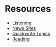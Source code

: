 # Resources
* [Listening](Resources-Listening.md)
* [News Sites](Resources-NewsSites.md)
* [Quickwrite Topics](Resources-QuickwriteTopics.md)
* [Reading](Resources-Reading.md)
